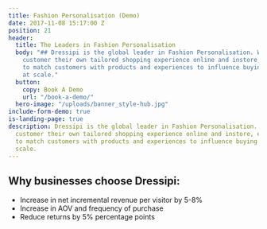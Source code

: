 ```yaml
---
title: Fashion Personalisation (Demo)
date: 2017-11-08 15:17:00 Z
position: 21
header:
  title: The Leaders in Fashion Personalisation
  body: "## Dressipi is the global leader in Fashion Personalisation. We give each
    customer their own tailored shopping experience online and instore, enabling retailers
    to match customers with products and experiences to influence buying behaviour
    at scale."
  button:
    copy: Book A Demo
    url: "/book-a-demo/"
  hero-image: "/uploads/banner_style-hub.jpg"
include-form-demo: true
is-landing-page: true
description: Dressipi is the global leader in Fashion Personalisation. We give each
  customer their own tailored shopping experience online and instore, enabling retailers
  to match customers with products and experiences to influence buying behaviour at
  scale.
---
```


## Why businesses choose Dressipi:

* Increase in net incremental revenue per visitor by 5-8%
* Increase in AOV and frequency of purchase
* Reduce returns by 5% percentage points